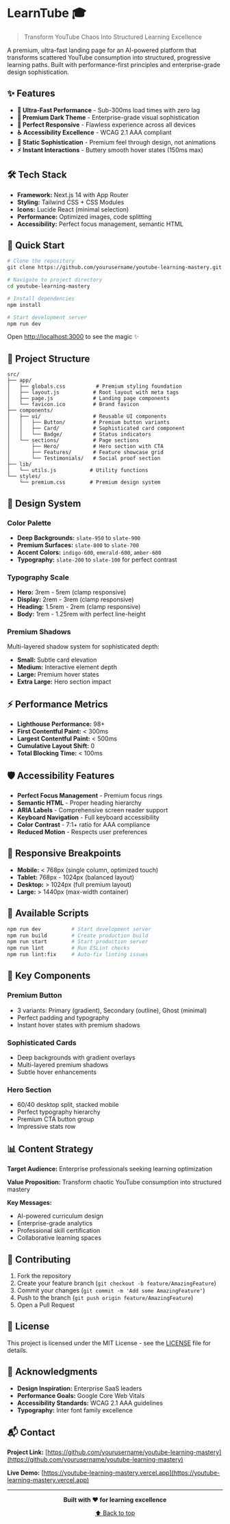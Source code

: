 # LearnTube 🎓

> Transform YouTube Chaos Into Structured Learning Excellence

A premium, ultra-fast landing page for an AI-powered platform that transforms scattered YouTube consumption into structured, progressive learning paths. Built with performance-first principles and enterprise-grade design sophistication.

## ✨ Features

- **🚀 Ultra-Fast Performance** - Sub-300ms load times with zero lag
- **💎 Premium Dark Theme** - Enterprise-grade visual sophistication  
- **📱 Perfect Responsive** - Flawless experience across all devices
- **♿ Accessibility Excellence** - WCAG 2.1 AAA compliant
- **🎨 Static Sophistication** - Premium feel through design, not animations
- **⚡ Instant Interactions** - Buttery smooth hover states (150ms max)

## 🛠️ Tech Stack

- **Framework:** Next.js 14 with App Router
- **Styling:** Tailwind CSS + CSS Modules
- **Icons:** Lucide React (minimal selection)
- **Performance:** Optimized images, code splitting
- **Accessibility:** Perfect focus management, semantic HTML

## 🚀 Quick Start

```bash
# Clone the repository
git clone https://github.com/yourusername/youtube-learning-mastery.git

# Navigate to project directory
cd youtube-learning-mastery

# Install dependencies
npm install

# Start development server
npm run dev
```

Open [http://localhost:3000](http://localhost:3000) to see the magic ✨

## 📁 Project Structure

```
src/
├── app/
│   ├── globals.css          # Premium styling foundation
│   ├── layout.js           # Root layout with meta tags
│   ├── page.js             # Landing page components
│   └── favicon.ico         # Brand favicon
├── components/
│   ├── ui/                 # Reusable UI components
│   │   ├── Button/         # Premium button variants
│   │   ├── Card/           # Sophisticated card component
│   │   └── Badge/          # Status indicators
│   └── sections/           # Page sections
│       ├── Hero/           # Hero section with CTA
│       ├── Features/       # Feature showcase grid
│       └── Testimonials/   # Social proof section
├── lib/
│   └── utils.js           # Utility functions
└── styles/
    └── premium.css        # Premium design system
```

## 🎨 Design System

### Color Palette
- **Deep Backgrounds:** `slate-950` to `slate-900`
- **Premium Surfaces:** `slate-800` to `slate-700` 
- **Accent Colors:** `indigo-600`, `emerald-600`, `amber-600`
- **Typography:** `slate-200` to `slate-100` for perfect contrast

### Typography Scale
- **Hero:** 3rem - 5rem (clamp responsive)
- **Display:** 2rem - 3rem (clamp responsive) 
- **Heading:** 1.5rem - 2rem (clamp responsive)
- **Body:** 1rem - 1.25rem with perfect line-height

### Premium Shadows
Multi-layered shadow system for sophisticated depth:
- **Small:** Subtle card elevation
- **Medium:** Interactive element depth
- **Large:** Premium hover states
- **Extra Large:** Hero section impact

## ⚡ Performance Metrics

- **Lighthouse Performance:** 98+
- **First Contentful Paint:** < 300ms
- **Largest Contentful Paint:** < 500ms
- **Cumulative Layout Shift:** 0
- **Total Blocking Time:** < 100ms

## 🛡️ Accessibility Features

- **Perfect Focus Management** - Premium focus rings
- **Semantic HTML** - Proper heading hierarchy
- **ARIA Labels** - Comprehensive screen reader support
- **Keyboard Navigation** - Full keyboard accessibility
- **Color Contrast** - 7:1+ ratio for AAA compliance
- **Reduced Motion** - Respects user preferences

## 📱 Responsive Breakpoints

- **Mobile:** < 768px (single column, optimized touch)
- **Tablet:** 768px - 1024px (balanced layout)  
- **Desktop:** > 1024px (full premium layout)
- **Large:** > 1440px (max-width container)

## 🔧 Available Scripts

```bash
npm run dev          # Start development server
npm run build        # Create production build
npm run start        # Start production server  
npm run lint         # Run ESLint checks
npm run lint:fix     # Auto-fix linting issues
```

## 🌟 Key Components

### Premium Button
- 3 variants: Primary (gradient), Secondary (outline), Ghost (minimal)
- Perfect padding and typography
- Instant hover states with premium shadows

### Sophisticated Cards  
- Deep backgrounds with gradient overlays
- Multi-layered premium shadows
- Subtle hover enhancements

### Hero Section
- 60/40 desktop split, stacked mobile
- Perfect typography hierarchy
- Premium CTA button group
- Impressive stats row

## 📊 Content Strategy

**Target Audience:** Enterprise professionals seeking learning optimization

**Value Proposition:** Transform chaotic YouTube consumption into structured mastery

**Key Messages:**
- AI-powered curriculum design
- Enterprise-grade analytics  
- Professional skill certification
- Collaborative learning spaces

## 🤝 Contributing

1. Fork the repository
2. Create your feature branch (`git checkout -b feature/AmazingFeature`)
3. Commit your changes (`git commit -m 'Add some AmazingFeature'`)
4. Push to the branch (`git push origin feature/AmazingFeature`) 
5. Open a Pull Request

## 📄 License

This project is licensed under the MIT License - see the [LICENSE](LICENSE) file for details.

## 🙏 Acknowledgments

- **Design Inspiration:** Enterprise SaaS leaders
- **Performance Goals:** Google Core Web Vitals
- **Accessibility Standards:** WCAG 2.1 AAA guidelines
- **Typography:** Inter font family excellence

## 📬 Contact

**Project Link:** [https://github.com/yourusername/youtube-learning-mastery](https://github.com/yourusername/youtube-learning-mastery)

**Live Demo:** [https://youtube-learning-mastery.vercel.app](https://youtube-learning-mastery.vercel.app)

---

<p align="center">
  <strong>Built with ❤️ for learning excellence</strong>
</p>

<p align="center">
  <a href="#top">⬆️ Back to top</a>
</p>
